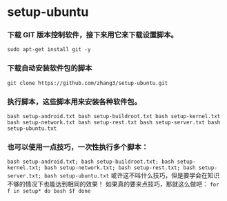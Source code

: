 setup-ubuntu
============

### 下载 GIT 版本控制软件，接下来用它来下载设置脚本。 ###
`
sudo apt-get install git -y
`

### 下载自动安装软件包的脚本 ###
`
git clone https://github.com/zhang3/setup-ubuntu.git
`

### 执行脚本，这些脚本用来安装各种软件包。 ###
`
bash setup-android.txt
bash setup-buildroot.txt
bash setup-kernel.txt
bash setup-network.txt
bash setup-rest.txt
bash setup-server.txt
bash setup-ubuntu.txt
`
### 也可以使用一点技巧，一次性执行多个脚本： ###
`
bash setup-android.txt; bash setup-buildroot.txt; bash setup-kernel.txt; bash setup-network.txt; bash setup-rest.txt; bash setup-server.txt; bash setup-ubuntu.txt
`
或许这不叫什么技巧，但是要学会在知识不够的情况下也能达到相同的效果！
如果真的要来点技巧，那就这么做吧：
`
for f in setup*
do
bash $f
done
`

